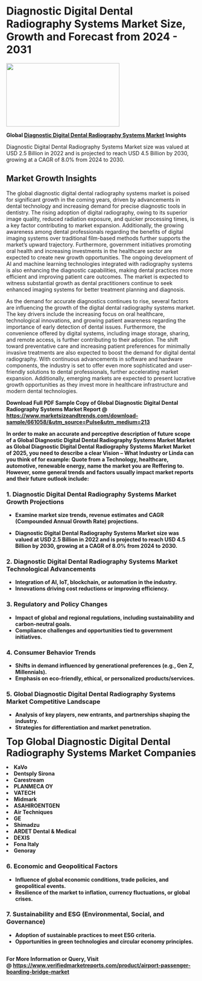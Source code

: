 <H1>Diagnostic Digital Dental Radiography Systems Market Size, Growth and Forecast from 2024 - 2031</H1><img class="aligncenter size-medium wp-image-584254" src="https://thirdeyenews.in/wp-content/uploads/2024/09/Global-Market-Research-300x168.jpeg" alt="" width="300" height="168" /><p><strong>Global&nbsp;<a href="https://www.marketsizeandtrends.com/download-sample/661058/&amp;utm_source=Pulse&amp;utm_medium=213">Diagnostic Digital Dental Radiography Systems Market</a> Insights</strong></p><p>Diagnostic Digital Dental Radiography Systems Market size was valued at USD 2.5 Billion in 2022 and is projected to reach USD 4.5 Billion by 2030, growing at a CAGR of 8.0% from 2024 to 2030.</p><p><h2>Market Growth Insights</h2> <p>The global diagnostic digital dental radiography systems market is poised for significant growth in the coming years, driven by advancements in dental technology and increasing demand for precise diagnostic tools in dentistry. The rising adoption of digital radiography, owing to its superior image quality, reduced radiation exposure, and quicker processing times, is a key factor contributing to market expansion. Additionally, the growing awareness among dental professionals regarding the benefits of digital imaging systems over traditional film-based methods further supports the market’s upward trajectory. Furthermore, government initiatives promoting oral health and increasing investments in the healthcare sector are expected to create new growth opportunities. The ongoing development of AI and machine learning technologies integrated with radiography systems is also enhancing the diagnostic capabilities, making dental practices more efficient and improving patient care outcomes. The market is expected to witness substantial growth as dental practitioners continue to seek enhanced imaging systems for better treatment planning and diagnosis. </p> <p><strong></strong></p> <p>As the demand for accurate diagnostics continues to rise, several factors are influencing the growth of the digital dental radiography systems market. The key drivers include the increasing focus on oral healthcare, technological innovations, and growing patient awareness regarding the importance of early detection of dental issues. Furthermore, the convenience offered by digital systems, including image storage, sharing, and remote access, is further contributing to their adoption. The shift toward preventative care and increasing patient preferences for minimally invasive treatments are also expected to boost the demand for digital dental radiography. With continuous advancements in software and hardware components, the industry is set to offer even more sophisticated and user-friendly solutions to dental professionals, further accelerating market expansion. Additionally, emerging markets are expected to present lucrative growth opportunities as they invest more in healthcare infrastructure and modern dental technologies.</p> <p><strong></p><p><span class=""><strong>Download Full PDF Sample Copy of Global Diagnostic Digital Dental Radiography Systems Market Report</strong> @ <a href="https://www.marketsizeandtrends.com/download-sample/661058/&amp;utm_source=Pulse&amp;utm_medium=213" target="_blank">https://www.marketsizeandtrends.com/download-sample/661058/&amp;utm_source=Pulse&amp;utm_medium=213</a></span></p><p>In order to make an accurate and perceptive description of future scope of a Global&nbsp;Diagnostic Digital Dental Radiography Systems Market Market as Global&nbsp;Diagnostic Digital Dental Radiography Systems Market Market of 2025, you need to describe a clear Vision &ndash; What Industry or Linda can you think of for example: Quote from a Technology, healthcare, automotive, renewable energy, name the market you are Reffering to. However, some general trends and factors usually impact market reports and their future outlook include:</p><h3>1.&nbsp;<strong>Diagnostic Digital Dental Radiography Systems Market Growth Projections</strong></h3><ul><li>Examine market size trends, revenue estimates and CAGR (Compounded Annual Growth Rate) projections.</li><li><p>Diagnostic Digital Dental Radiography Systems Market size was valued at USD 2.5 Billion in 2022 and is projected to reach USD 4.5 Billion by 2030, growing at a CAGR of 8.0% from 2024 to 2030.</p></li></ul><h3>2.&nbsp;<strong>Diagnostic Digital Dental Radiography Systems Market Technological Advancements</strong></h3><ul><li>Integration of AI, IoT, blockchain, or automation in the industry.</li><li>Innovations driving cost reductions or improving efficiency.</li></ul><h3>3.&nbsp;<strong>Regulatory and Policy Changes</strong></h3><ul><li>Impact of global and regional regulations, including sustainability and carbon-neutral goals.</li><li>Compliance challenges and opportunities tied to government initiatives.</li></ul><h3>4.&nbsp;<strong>Consumer Behavior Trends</strong></h3><ul><li>Shifts in demand influenced by generational preferences (e.g., Gen Z, Millennials).</li><li>Emphasis on eco-friendly, ethical, or personalized products/services.</li></ul><h3>5.&nbsp;<strong>Global Diagnostic Digital Dental Radiography Systems Market Competitive Landscape</strong></h3><ul><li>Analysis of key players, new entrants, and partnerships shaping the industry.</li><li>Strategies for differentiation and market penetration.</li></ul><p data-pm-slice="1 1 []"><span style="color: inherit; font-family: inherit; font-size: 25px;">Top Global Diagnostic Digital Dental Radiography Systems Market Companies</span></p><div class="" data-test-id=""><p><li>KaVo</li><li> Dentsply Sirona</li><li> Carestream</li><li> PLANMECA OY</li><li> VATECH</li><li> Midmark</li><li> ASAHIROENTGEN</li><li> Air Techniques</li><li> GE</li><li> Shimadzu</li><li> ARDET Dental & Medical</li><li> DEXIS</li><li> Fona Italy</li><li> Genoray</li></p></div><h3>6.&nbsp;<strong>Economic and Geopolitical Factors</strong></h3><ul><li>Influence of global economic conditions, trade policies, and geopolitical events.</li><li>Resilience of the market to inflation, currency fluctuations, or global crises.</li></ul><h3>7.&nbsp;<strong>Sustainability and ESG (Environmental, Social, and Governance)</strong></h3><ul><li>Adoption of sustainable practices to meet ESG criteria.</li><li>Opportunities in green technologies and circular economy principles.</li></ul><h2><strong style="font-size: 14px;">For More Information or Query, Visit @&nbsp;</strong><a style="background-color: #ffffff; font-size: 14px;" href="https://www.marketsizeandtrends.com/report/diagnostic-digital-dental-radiography-systems-market/" target="_blank">https://www.verifiedmarketreports.com/product/airport-passenger-boarding-bridge-market</a></h2>
